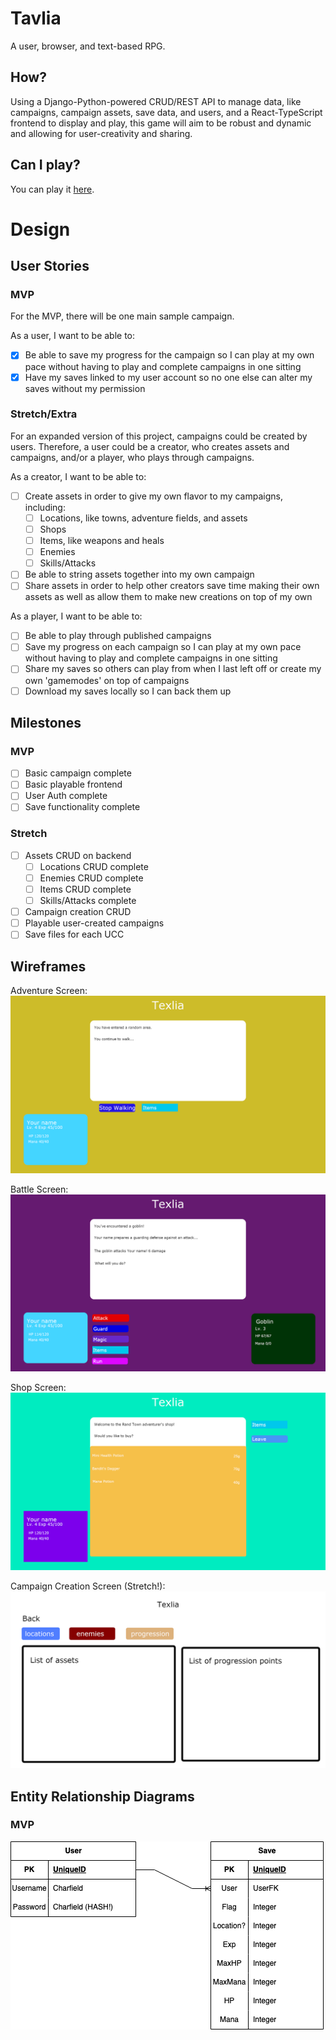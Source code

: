 # Tavlia
A user, browser, and text-based RPG.

## How?
Using a Django-Python-powered CRUD/REST API to manage data, like campaigns, campaign assets, save data, and users, and a React-TypeScript frontend to display and play, this game will aim to be robust and dynamic and allowing for user-creativity and sharing.

## Can I play?
You can play it [here](https://tavlia.netlify.app/).

# Design

## User Stories

### MVP

For the MVP, there will be one main sample campaign.

As a user, I want to be able to:
- [x] Be able to save my progress for the campaign so I can play at my own pace without having to play and complete campaigns in one sitting
- [x] Have my saves linked to my user account so no one else can alter my saves without my permission

### Stretch/Extra

For an expanded version of this project, campaigns could be created by users.
Therefore, a user could be a creator, who creates assets and campaigns, and/or a player, who plays through campaigns.

As a creator, I want to be able to:
- [ ] Create assets in order to give my own flavor to my campaigns, including:
    - [ ] Locations, like towns, adventure fields, and assets
    - [ ] Shops      
    - [ ] Items, like weapons and heals
    - [ ] Enemies
    - [ ] Skills/Attacks
- [ ] Be able to string assets together into my own campaign
- [ ] Share assets in order to help other creators save time making their own assets as well as allow them to make new creations on top of my own

As a player, I want to be able to:
- [ ] Be able to play through published campaigns
- [ ] Save my progress on each campaign so I can play at my own pace without having to play and complete campaigns in one sitting
- [ ] Share my saves so others can play from when I last left off or create my own 'gamemodes' on top of campaigns
- [ ] Download my saves locally so I can back them up

## Milestones
### MVP
- [ ] Basic campaign complete
- [ ] Basic playable frontend
- [ ] User Auth complete
- [ ] Save functionality complete

### Stretch
- [ ] Assets CRUD on backend
    - [ ] Locations CRUD complete
    - [ ] Enemies CRUD complete
    - [ ] Items CRUD complete
    - [ ] Skills/Attacks complete
- [ ] Campaign creation CRUD
- [ ] Playable user-created campaigns
- [ ] Save files for each UCC

## Wireframes
Adventure Screen:
![Wireframe mockup of an adventure screen](md-assets/wireframes/screen-main-adventure.png)

Battle Screen:
![Wireframe mockup of a battle screen](md-assets/wireframes/screen-battle.png)

Shop Screen:
![Wireframe mockup of a shop screen](md-assets/wireframes/screen-main-shop.png)

Campaign Creation Screen (Stretch!):
![Wireframe mockup of the campaign creation screen](md-assets/wireframes/screen-creation.png)

## Entity Relationship Diagrams
### MVP
![ERD containing two models: A "user" model, and a "save" model](md-assets/erd/tavlia-mvp-erd.png)
